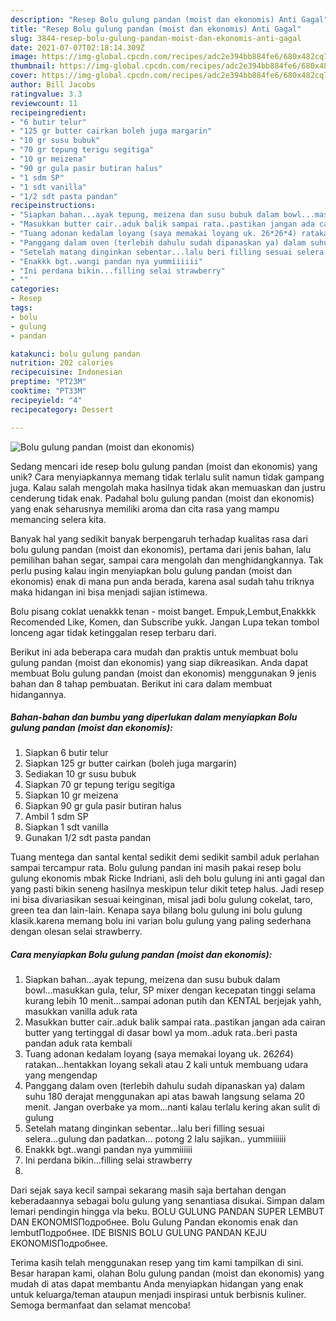 ```yaml
---
description: "Resep Bolu gulung pandan (moist dan ekonomis) Anti Gagal"
title: "Resep Bolu gulung pandan (moist dan ekonomis) Anti Gagal"
slug: 3844-resep-bolu-gulung-pandan-moist-dan-ekonomis-anti-gagal
date: 2021-07-07T02:18:14.309Z
image: https://img-global.cpcdn.com/recipes/adc2e394bb884fe6/680x482cq70/bolu-gulung-pandan-moist-dan-ekonomis-foto-resep-utama.jpg
thumbnail: https://img-global.cpcdn.com/recipes/adc2e394bb884fe6/680x482cq70/bolu-gulung-pandan-moist-dan-ekonomis-foto-resep-utama.jpg
cover: https://img-global.cpcdn.com/recipes/adc2e394bb884fe6/680x482cq70/bolu-gulung-pandan-moist-dan-ekonomis-foto-resep-utama.jpg
author: Bill Jacobs
ratingvalue: 3.3
reviewcount: 11
recipeingredient:
- "6 butir telur"
- "125 gr butter cairkan boleh juga margarin"
- "10 gr susu bubuk"
- "70 gr tepung terigu segitiga"
- "10 gr meizena"
- "90 gr gula pasir butiran halus"
- "1 sdm SP"
- "1 sdt vanilla"
- "1/2 sdt pasta pandan"
recipeinstructions:
- "Siapkan bahan...ayak tepung, meizena dan susu bubuk dalam bowl...masukkan gula, telur, SP mixer dengan kecepatan tinggi selama kurang lebih 10 menit...sampai adonan putih dan KENTAL berjejak yahh, masukkan vanilla aduk rata"
- "Masukkan butter cair..aduk balik sampai rata..pastikan jangan ada cairan butter yang tertinggal di dasar bowl ya mom..aduk rata..beri pasta pandan aduk rata kembali"
- "Tuang adonan kedalam loyang (saya memakai loyang uk. 26*26*4) ratakan...hentakkan loyang sekali atau 2 kali untuk membuang udara yang mengendap"
- "Panggang dalam oven (terlebih dahulu sudah dipanaskan ya) dalam suhu 180 derajat menggunakan api atas bawah langsung selama 20 menit. Jangan overbake ya mom...nanti kalau terlalu kering akan sulit di gulung"
- "Setelah matang dinginkan sebentar...lalu beri filling sesuai selera...gulung dan padatkan... potong 2 lalu sajikan.. yummiiiiii"
- "Enakkk bgt..wangi pandan nya yummiiiiii"
- "Ini perdana bikin...filling selai strawberry"
- ""
categories:
- Resep
tags:
- bolu
- gulung
- pandan

katakunci: bolu gulung pandan 
nutrition: 202 calories
recipecuisine: Indonesian
preptime: "PT23M"
cooktime: "PT33M"
recipeyield: "4"
recipecategory: Dessert

---
```



![Bolu gulung pandan (moist dan ekonomis)](https://img-global.cpcdn.com/recipes/adc2e394bb884fe6/680x482cq70/bolu-gulung-pandan-moist-dan-ekonomis-foto-resep-utama.jpg)

Sedang mencari ide resep bolu gulung pandan (moist dan ekonomis) yang unik? Cara menyiapkannya memang tidak terlalu sulit namun tidak gampang juga. Kalau salah mengolah maka hasilnya tidak akan memuaskan dan justru cenderung tidak enak. Padahal bolu gulung pandan (moist dan ekonomis) yang enak seharusnya memiliki aroma dan cita rasa yang mampu memancing selera kita.

Banyak hal yang sedikit banyak berpengaruh terhadap kualitas rasa dari bolu gulung pandan (moist dan ekonomis), pertama dari jenis bahan, lalu pemilihan bahan segar, sampai cara mengolah dan menghidangkannya. Tak perlu pusing kalau ingin menyiapkan bolu gulung pandan (moist dan ekonomis) enak di mana pun anda berada, karena asal sudah tahu triknya maka hidangan ini bisa menjadi sajian istimewa.

Bolu pisang coklat uenakkk tenan - moist banget. Empuk,Lembut,Enakkkk Recomended Like, Komen, dan Subscribe yukk. Jangan Lupa tekan tombol lonceng agar tidak ketinggalan resep terbaru dari.


Berikut ini ada beberapa cara mudah dan praktis untuk membuat bolu gulung pandan (moist dan ekonomis) yang siap dikreasikan. Anda dapat membuat Bolu gulung pandan (moist dan ekonomis) menggunakan 9 jenis bahan dan 8 tahap pembuatan. Berikut ini cara dalam membuat hidangannya.

<!--inarticleads1-->

##### Bahan-bahan dan bumbu yang diperlukan dalam menyiapkan Bolu gulung pandan (moist dan ekonomis):

1. Siapkan 6 butir telur
1. Siapkan 125 gr butter cairkan (boleh juga margarin)
1. Sediakan 10 gr susu bubuk
1. Siapkan 70 gr tepung terigu segitiga
1. Siapkan 10 gr meizena
1. Siapkan 90 gr gula pasir butiran halus
1. Ambil 1 sdm SP
1. Siapkan 1 sdt vanilla
1. Gunakan 1/2 sdt pasta pandan


Tuang mentega dan santal kental sedikit demi sedikit sambil aduk perlahan sampai tercampur rata. Bolu gulung pandan ini masih pakai resep bolu gulung ekonomis mbak Ricke Indriani, asli deh bolu gulung ini anti gagal dan yang pasti bikin seneng hasilnya meskipun telur dikit tetep halus. Jadi resep ini bisa divariasikan sesuai keinginan, misal jadi bolu gulung cokelat, taro, green tea dan lain-lain. Kenapa saya bilang bolu gulung ini bolu gulung klasik.karena memang bolu ini varian bolu gulung yang paling sederhana dengan olesan selai strawberry. 

<!--inarticleads2-->

##### Cara menyiapkan Bolu gulung pandan (moist dan ekonomis):

1. Siapkan bahan...ayak tepung, meizena dan susu bubuk dalam bowl...masukkan gula, telur, SP mixer dengan kecepatan tinggi selama kurang lebih 10 menit...sampai adonan putih dan KENTAL berjejak yahh, masukkan vanilla aduk rata
1. Masukkan butter cair..aduk balik sampai rata..pastikan jangan ada cairan butter yang tertinggal di dasar bowl ya mom..aduk rata..beri pasta pandan aduk rata kembali
1. Tuang adonan kedalam loyang (saya memakai loyang uk. 26*26*4) ratakan...hentakkan loyang sekali atau 2 kali untuk membuang udara yang mengendap
1. Panggang dalam oven (terlebih dahulu sudah dipanaskan ya) dalam suhu 180 derajat menggunakan api atas bawah langsung selama 20 menit. Jangan overbake ya mom...nanti kalau terlalu kering akan sulit di gulung
1. Setelah matang dinginkan sebentar...lalu beri filling sesuai selera...gulung dan padatkan... potong 2 lalu sajikan.. yummiiiiii
1. Enakkk bgt..wangi pandan nya yummiiiiii
1. Ini perdana bikin...filling selai strawberry
1. 


Dari sejak saya kecil sampai sekarang masih saja bertahan dengan keberadaannya sebagai bolu gulung yang senantiasa disukai. Simpan dalam lemari pendingin hingga vla beku. BOLU GULUNG PANDAN SUPER LEMBUT DAN EKONOMISПодробнее. Bolu Gulung Pandan ekonomis enak dan lembutПодробнее. IDE BISNIS BOLU GULUNG PANDAN KEJU EKONOMISПодробнее. 

Terima kasih telah menggunakan resep yang tim kami tampilkan di sini. Besar harapan kami, olahan Bolu gulung pandan (moist dan ekonomis) yang mudah di atas dapat membantu Anda menyiapkan hidangan yang enak untuk keluarga/teman ataupun menjadi inspirasi untuk berbisnis kuliner. Semoga bermanfaat dan selamat mencoba!
